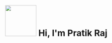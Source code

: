 
# <img src="https://media.giphy.com/media/M9gbBd9nbDrOTu1Mqx/giphy.gif" width="100"/> Hi, I'm Pratik Raj
